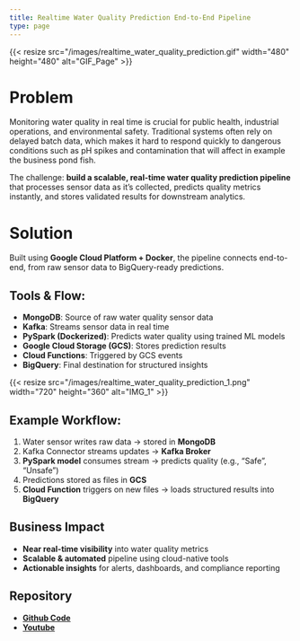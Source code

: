 ```yaml
---
title: Realtime Water Quality Prediction End-to-End Pipeline 
type: page
---
```


{{< resize src="/images/realtime_water_quality_prediction.gif" width="480" height="480" alt="GIF_Page" >}}

# Problem

Monitoring water quality in real time is crucial for public health, industrial operations, and environmental safety. Traditional systems often rely on delayed batch data, which makes it hard to respond quickly to dangerous conditions such as pH spikes and contamination that will affect in example the business pond fish.

The challenge: **build a scalable, real-time water quality prediction pipeline** that processes sensor data as it’s collected, predicts quality metrics instantly, and stores validated results for downstream analytics.

# Solution

Built using **Google Cloud Platform + Docker**, the pipeline connects end-to-end, from raw sensor data to BigQuery-ready predictions.

## Tools & Flow:
- **MongoDB**: Source of raw water quality sensor data  
- **Kafka**: Streams sensor data in real time  
- **PySpark (Dockerized)**: Predicts water quality using trained ML models  
- **Google Cloud Storage (GCS)**: Stores prediction results  
- **Cloud Functions**: Triggered by GCS events  
- **BigQuery**: Final destination for structured insights  


{{< resize src="/images/realtime_water_quality_prediction_1.png" width="720" height="360" alt="IMG_1" >}}

## Example Workflow:
1. Water sensor writes raw data → stored in **MongoDB**  
2. Kafka Connector streams updates → **Kafka Broker**  
3. **PySpark model** consumes stream → predicts quality (e.g., “Safe”, “Unsafe”)  
4. Predictions stored as files in **GCS**  
5. **Cloud Function** triggers on new files → loads structured results into **BigQuery**

## Business Impact

- **Near real-time visibility** into water quality metrics  
- **Scalable & automated** pipeline using cloud-native tools  
- **Actionable insights** for alerts, dashboards, and compliance reporting

## Repository
- [**Github Code**](https://github.com/azharizz/Realtime-Water-Quality-Prediction-Data-Pipeline)
- [**Youtube**](https://youtu.be/bKVpUs-Ewoc)
